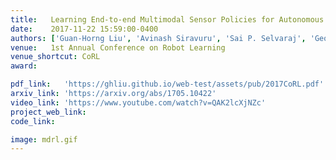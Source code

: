 ```yaml
---
title:   Learning End-to-end Multimodal Sensor Policies for Autonomous Navigation 
date:    2017-11-22 15:59:00-0400
authors: ['Guan-Horng Liu', 'Avinash Siravuru', 'Sai P. Selvaraj', 'George Kantor', 'Manuela Veloso']
venue:   1st Annual Conference on Robot Learning
venue_shortcut: CoRL
award:

pdf_link:   'https://ghliu.github.io/web-test/assets/pub/2017CoRL.pdf'
arxiv_link: 'https://arxiv.org/abs/1705.10422'
video_link: 'https://www.youtube.com/watch?v=QAK2lcXjNZc'
project_web_link:
code_link:

image: mdrl.gif
---
```

